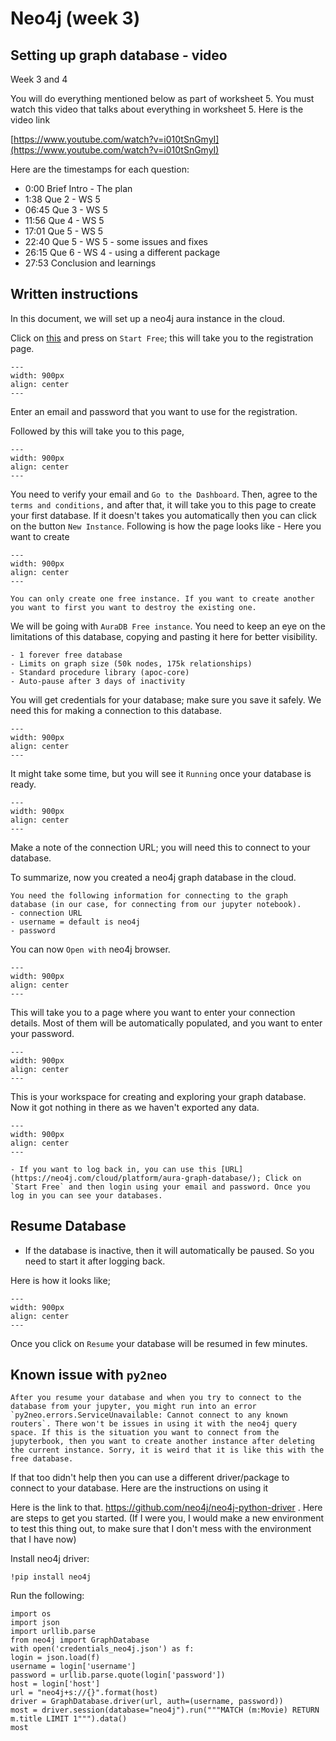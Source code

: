 # Neo4j (week 3)

## Setting up graph database - video

Week 3 and 4

You will do everything mentioned below as part of worksheet 5. You must watch this video that talks about everything in worksheet 5. Here is the video link 

[https://www.youtube.com/watch?v=i010tSnGmyI](https://www.youtube.com/watch?v=i010tSnGmyI)

Here are the timestamps for each question:

- 0:00 Brief Intro - The plan 
- 1:38 Que 2 - WS 5
- 06:45 Que 3 - WS 5
- 11:56 Que 4 - WS 5
- 17:01 Que 5 - WS 5
- 22:40 Que 5 - WS 5 - some issues and fixes
- 26:15 Que 6 - WS 4 - using a different package
- 27:53 Conclusion and learnings

## Written instructions

In this document, we will set up a neo4j aura instance in the cloud.

Click on [this](https://neo4j.com/cloud/aura/?ref=get-started-dropdown-cta) and press on `Start Free`; this will take you to the registration page.

```{figure} img/register.png
---
width: 900px
align: center
---
```

Enter an email and password that you want to use for the registration.


Followed by this will take you to this page, 

```{figure} img/verifyemail.png
---
width: 900px
align: center
---
```

You need to verify your email and `Go to the Dashboard`. Then, agree to the `terms and conditions,` and after that, it will take you to this page to create your first database. If it doesn't takes you automatically then you can click on the button `New Instance`. Following is how the page looks like - Here you want to create 

```{figure} img/emptyinstance.png
---
width: 900px
align: center
---
```

```{note}
You can only create one free instance. If you want to create another you want to first you want to destroy the existing one.
```
We will be going with `AuraDB Free instance`. You need to keep an eye on the limitations of this database, copying and pasting it here for better visibility.

```{important}
- 1 forever free database
- Limits on graph size (50k nodes, 175k relationships)
- Standard procedure library (apoc-core)
- Auto-pause after 3 days of inactivity
```

You will get credentials for your database; make sure you save it safely. We need this for making a connection to this database.

```{figure} img/credentials.png
---
width: 900px
align: center
---
```

It might take some time, but you will see it `Running` once your database is ready. 

```{figure} img/settingup.png
---
width: 900px
align: center
---
```

Make a note of the connection URL; you will need this to connect to your database.

To summarize, now you created a neo4j graph database in the cloud. 


```{important}
You need the following information for connecting to the graph database (in our case, for connecting from our jupyter notebook).
- connection URL
- username = default is neo4j
- password
```

You can now `Open with` neo4j browser. 

```{figure} img/query.png
---
width: 900px
align: center
---
```

This will take you to a page where you want to enter your connection details. Most of them will be automatically populated, and you want to enter your password.

```{figure} img/finalconnect.png
---
width: 900px
align: center
---
```

This is your workspace for creating and exploring your graph database. Now it got nothing in there as we haven't exported any data.

```{figure} img/nowconnected.png
---
width: 900px
align: center
---
```

```{note}
- If you want to log back in, you can use this [URL](https://neo4j.com/cloud/platform/aura-graph-database/); Click on `Start Free` and then login using your email and password. Once you log in you can see your databases.
```

## Resume Database

- If the database is inactive, then it will automatically be paused. So you need to start it after logging back.

Here is how it looks like;

```{figure} img/neo4jresume.png
---
width: 900px
align: center
---
```

Once you click on `Resume` your database will be resumed in few minutes. 

## Known issue with `py2neo`

```{warning}
After you resume your database and when you try to connect to the database from your jupyter, you might run into an error `py2neo.errors.ServiceUnavailable: Cannot connect to any known routers`. There won't be issues in using it with the neo4j query space. If this is the situation you want to connect from the jupyterbook, then you want to create another instance after deleting the current instance. Sorry, it is weird that it is like this with the free database. 
```
If that too didn't help then you can use a different driver/package to connect to your database. Here are the instructions on using it 

Here is the link to that. https://github.com/neo4j/neo4j-python-driver . Here are steps to get you started. (If I were you, I would make a new environment to test this thing out, to make sure that I don't mess with the environment that I have now)

Install neo4j driver:

```
!pip install neo4j
```

Run the following:

```
import os
import json
import urllib.parse
from neo4j import GraphDatabase
with open('credentials_neo4j.json') as f:
login = json.load(f)
username = login['username']
password = urllib.parse.quote(login['password'])
host = login['host']
url = "neo4j+s://{}".format(host)
driver = GraphDatabase.driver(url, auth=(username, password))
most = driver.session(database="neo4j").run("""MATCH (m:Movie) RETURN m.title LIMIT 1""").data()
most
```